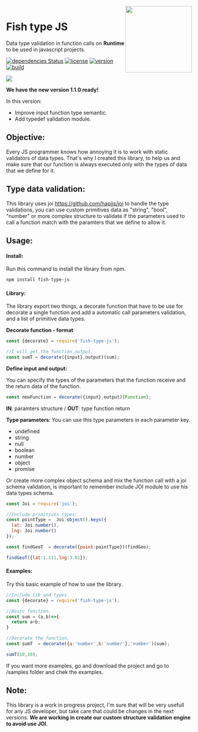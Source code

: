 <img src="https://github.com/damiancipolat/JS-Dynamic-type-validation/blob/master/doc/fish_2.png?raw=true" width="180px" align="right" />

# Fish type JS

Data type validation in function calls on **Runtime** to be used in javascript projects.

[![dependencies Status](https://david-dm.org/damiancipolat/Fish-type-JS.svg)](https://david-dm.org/damiancipolat/Fish-type-JS)
[![license](https://img.shields.io/badge/license-MIT-green.svg)](https://github.com/damiancipolat/Fish-type-JS/blob/master/LICENSE)
[![version](https://img.shields.io/badge/version-%3E%3D%201.0.0-green.svg)](https://github.com/damiancipolat/Fish-type-JShttps://github.com/damiancipolat/Fish-type-JS)
[![build](https://travis-ci.com/damiancipolat/Fish-type-JS.svg?branch=master)](https://travis-ci.com/damiancipolat/Fish-type-JS)

<a href="https://www.npmjs.com/package/fish-type-js"><img src="https://nodei.co/npm/fish-type-js.png?downloads=true"></a>

**We have the new version 1.1.0 ready!**

In this version:
- Improve input function type semantic.
- Add typedef validation module.

## Objective:
Every JS programmer knows how annoying it is to work with static validators of data types. That's why I created this library, to help us and make sure that our function is always executed only with the types of data that we define for it.

## Type data validation:
This library uses joi https://github.com/hapijs/joi to handle the type validations, you can use custom primitives data as "string", "bool", "number" or more complex structure to validate if the parameters used to call a function match with the paramters that we define to allow it.

## Usage:

#### Install:

Run this command to install the library from npm.
```sh
npm install fish-type-js
```
#### Library:
The library export two things, a decorate function that have to be use for decorate a single function and add a automatic call parameters validation, and a list of primitive data types.

**Decorate function - format**
```javascript
const {decorate} = require('fish-type-js');

//I will get the function output.
const sumT = decorate({input},output)(sum);
```
**Define input and output:**

You can  specify the types of the parameters that the function receive and the return data of the function.

```javascript
const newFunction = decorate({input},output)(Function);

```

**IN**:  paramters structure / **OUT**: type function return


**Type parameters**:
You can use this type parameters in each parameter key.

* undefined
* string
* null
* boolean
* number
* object
* promise

Or create more complex object schema and mix the function call with a joi schema validation, is important
to remember include JOI module to use his data types schema.

```javascript
const Joi = require('joi');

//Include primitives types.
const pointType =  Joi.object().keys({
  lat: Joi.number(),
  lng: Joi.number()
});

const findGeoT  = decorate({point:pointType})(findGeo);

findGeoT({lat:1.111,lng:3.01});

```
#### Examples:

Try this basic example of how to use the library.

```javascript
//Include lib and types.
const {decorate} = require('fish-type-js');

//Basic function.
const sum = (a,b)=>{
  return a+b;
}

//Decorate the function.
const sumT  = decorate({a:'number',b:'number'},'number')(sum);

sumT(10,10);

```

If you want more examples, go and download the project and go to /samples folder and chek the examples.

## Note:
This library is a work in progress project, I'm sure that will be very usefull for any JS developer, but take care that could be changes in the next versions. **We are working in create our custom structure validation engine to avoid use JOI**.
